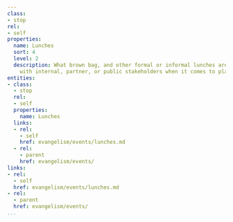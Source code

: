 ```yaml
---
class:
- stop
rel:
- self
properties:
  name: Lunches
  sort: 4
  level: 2
  description: What brown bag, and other formal or informal lunches are being held
    with internal, partner, or public stakeholders when it comes to platform operations.
entities:
- class:
  - stop
  rel:
  - self
  properties:
    name: Lunches
  links:
  - rel:
    - self
    href: evangelism/events/lunches.md
  - rel:
    - parent
    href: evangelism/events/
links:
- rel:
  - self
  href: evangelism/events/lunches.md
- rel:
  - parent
  href: evangelism/events/
...
```

